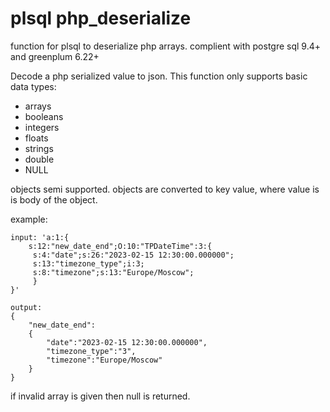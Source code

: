 # plsql php_deserialize
function for plsql to deserialize php arrays. complient with postgre sql 9.4+ and greenplum 6.22+


Decode a php serialized value to json. This function only supports basic 
data types:
- arrays 
- booleans
- integers
- floats
- strings
- double 
- NULL
 
objects semi supported. objects are converted to key value, where value is is body of the object.

example: 

```
input: 'a:1:{
	s:12:"new_date_end";O:10:"TPDateTime":3:{
     s:4:"date";s:26:"2023-02-15 12:30:00.000000";
     s:13:"timezone_type";i:3;
     s:8:"timezone";s:13:"Europe/Moscow";
     }
}'

output: 
{
	"new_date_end":
	{
		"date":"2023-02-15 12:30:00.000000",
		"timezone_type":"3",
		"timezone":"Europe/Moscow"
	}
} 

```

if invalid array is given then null is returned.
